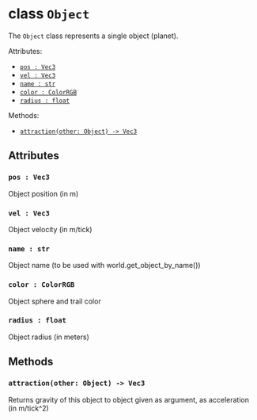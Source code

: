 # class `Object`

The `Object` class represents a single object (planet). 

Attributes:
* [`pos : Vec3`](#pos--vec3)
* [`vel : Vec3`](#vel--vec3)
* [`name : str`](#name--str)
* [`color : ColorRGB`](#color--colorrgb)
* [`radius : float`](#radius--float)

Methods:
* [`attraction(other: Object) -> Vec3`](#attractionother-object---vec3)

## Attributes

### `pos : Vec3`
Object position (in m)

### `vel : Vec3`
Object velocity (in m/tick)

### `name : str`
Object name (to be used with world.get_object_by_name())

### `color : ColorRGB`
Object sphere and trail color

### `radius : float`
Object radius (in meters)

## Methods

### `attraction(other: Object) -> Vec3`

Returns gravity of this object to object given as argument, as acceleration (in m/tick^2)

